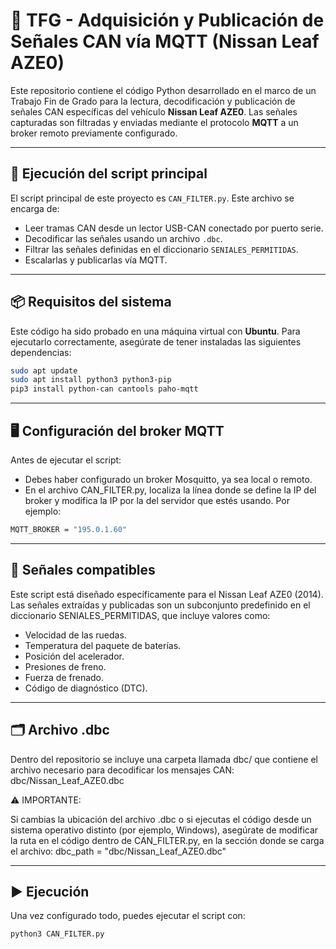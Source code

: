 # 📡 TFG - Adquisición y Publicación de Señales CAN vía MQTT (Nissan Leaf AZE0)

Este repositorio contiene el código Python desarrollado en el marco de un Trabajo Fin de Grado para la lectura, decodificación y publicación de señales CAN específicas del vehículo **Nissan Leaf AZE0**. Las señales capturadas son filtradas y enviadas mediante el protocolo **MQTT** a un broker remoto previamente configurado.

---

## 🚀 Ejecución del script principal

El script principal de este proyecto es `CAN_FILTER.py`. Este archivo se encarga de:

- Leer tramas CAN desde un lector USB-CAN conectado por puerto serie.
- Decodificar las señales usando un archivo `.dbc`.
- Filtrar las señales definidas en el diccionario `SENIALES_PERMITIDAS`.
- Escalarlas y publicarlas vía MQTT.

---

## 📦 Requisitos del sistema

Este código ha sido probado en una máquina virtual con **Ubuntu**. Para ejecutarlo correctamente, asegúrate de tener instaladas las siguientes dependencias:

```bash
sudo apt update
sudo apt install python3 python3-pip
pip3 install python-can cantools paho-mqtt
```
---

## 🖥️ Configuración del broker MQTT

Antes de ejecutar el script:
- Debes haber configurado un broker Mosquitto, ya sea local o remoto.
- En el archivo CAN_FILTER.py, localiza la línea donde se define la IP del broker y modifica la IP por la del servidor que estés usando. Por ejemplo:
```bash
MQTT_BROKER = "195.0.1.60"
```
---

## 🚗 Señales compatibles
Este script está diseñado específicamente para el Nissan Leaf AZE0 (2014).
Las señales extraídas y publicadas son un subconjunto predefinido en el diccionario SENIALES_PERMITIDAS, que incluye valores como:
- Velocidad de las ruedas.
- Temperatura del paquete de baterías.
- Posición del acelerador.
- Presiones de freno.
- Fuerza de frenado.
- Código de diagnóstico (DTC).


---

## 🗂️ Archivo .dbc
Dentro del repositorio se incluye una carpeta llamada dbc/ que contiene el archivo necesario para decodificar los mensajes CAN: dbc/Nissan_Leaf_AZE0.dbc

⚠️ IMPORTANTE:

Si cambias la ubicación del archivo .dbc o si ejecutas el código desde un sistema operativo distinto (por ejemplo, Windows), asegúrate de modificar la ruta en el código dentro de CAN_FILTER.py, en la sección donde se carga el archivo:
dbc_path = "dbc/Nissan_Leaf_AZE0.dbc"

---

## ▶️ Ejecución
Una vez configurado todo, puedes ejecutar el script con:
```bash
python3 CAN_FILTER.py
```
